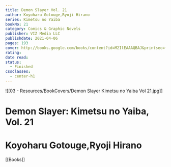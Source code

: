 ```yaml
---
title: Demon Slayer Vol. 21
author: Koyoharu Gotouge,Ryoji Hirano
series: Kimetsu no Yaiba
bookNo: 21
category: Comics & Graphic Novels
publisher: VIZ Media LLC
publishdate: 2021-04-06
pages: 193
cover: http://books.google.com/books/content?id=M2IlEAAAQBAJ&printsec=frontcover&img=1&zoom=1&source=gbs_api
rating: 
date read: 
status:
  - Finished
cssclasses:
  - center-h1
---
```

![[03 - Resources/BookCovers/Demon Slayer Kimetsu no Yaiba Vol 21.jpg]]
# Demon Slayer: Kimetsu no Yaiba, Vol. 21
# Koyoharu Gotouge,Ryoji Hirano







[[Books]]
